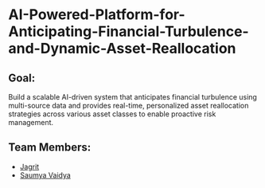 # AI-Powered-Platform-for-Anticipating-Financial-Turbulence-and-Dynamic-Asset-Reallocation
## Goal: 
Build a scalable AI-driven system that anticipates financial turbulence using multi-source data and provides real-time, personalized asset reallocation strategies across various asset classes to enable proactive risk management.
## Team Members:
- [Jagrit](https://github.com/idJagrit)
- [Saumya Vaidya](https://github.com/samthedoctor)

